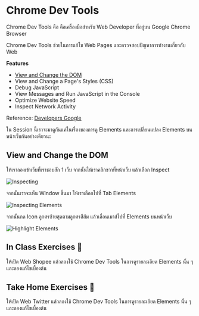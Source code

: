 # Chrome Dev Tools

Chrome Dev Tools คือ คือเครื่องมือสำหรับ Web Developer ที่อยู่บน Google Chrome Browser

Chrome Dev Tools ช่วยในการแก้ไข Web Pages และตรวจสอบปัญหาการทำงานเกี่ยวกับ Web

**Features**

- [View and Change the DOM](https://developers.google.com/web/tools/chrome-devtools/dom)
- View and Change a Page's Styles (CSS)
- Debug JavaScript
- View Messages and Run JavaScript in the Console
- Optimize Website Speed
- Inspect Network Activity

Reference: [Developers Google](https://developers.google.com/web/tools/chrome-devtools#:~:text=Chrome%20DevTools%20is%20a%20set,you%20build%20better%20websites%2C%20faster.)

ใน Session นี้เราจะมาดูกันแค่ในเรื่องของการดู Elements และการเปลี่ยนแปลง Elements บนหน้าเว็บกันอย่างเดียวนะ

## View and Change the DOM

ให้เราลองเข้าเว็บที่เราชอบสัก 1 เว็บ จากนั้นให้เราคลิกขวาที่หน้าเว็บ แล้วเลือก Inspect

![Inspecting](./images/chrome-dev-tools-1.png)

จากนั้นเราจะเห็น Window ขึ้นมา ให้เราเลือกไปที่ Tab Elements

![Inspecting Elements](./images/chrome-dev-tools-2.png)

จากนั้นกด Icon ลูกศรซ้ายสุดตามลูกศรสีส้ม แล้วเลื่อนเมาส์ไปที่ Elements บนหน้าเว็บ

![Highlight Elements](./images/chrome-dev-tools-3.png)

## In Class Exercises 🏅

ให้เปิด Web Shopee แล้วลองใช้ Chrome Dev Tools ในการดูรายละเอียด Elements นั้น ๆ และลองแก้ไขเบื้องต้น

## Take Home Exercises 🏅

ให้เปิด Web Twitter แล้วลองใช้ Chrome Dev Tools ในการดูรายละเอียด Elements นั้น ๆ และลองแก้ไขเบื้องต้น
